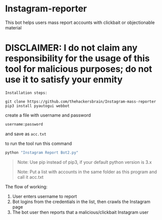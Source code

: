 # Instagram-reporter
This bot helps users mass report accounts with clickbait or objectionable material

# DISCLAIMER: I do not claim any responsibility for the usage of this tool for malicious purposes; do not use it to satisfy your enmity

```
Installation steps:

git clone https://github.com/thehackersbrain/Instagram-mass-reporter
pip3 install pyautogui webbot
```

create a file with username and password
```bash
username:password
```

and save as `acc.txt`

to run the tool run this command

```bash
python "Instagram Report Bot2.py"
```

> Note: Use pip instead of pip3, if your default python version is 3.x
> 
> Note: Put a list with accounts in the same folder as this program and call it acc.txt

The flow of working: 

1) User enters username to report
2) Bot logins from the credentials in the list, then crawls the Instagram page
3) The bot user then reports that a malicious/clickbait Instagram user
